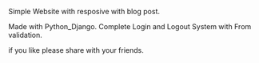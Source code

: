 Simple Website with resposive with blog post.
<!--  -->
Made with Python_Django.
Complete Login and Logout System with From validation.


if you like please share with your friends.
